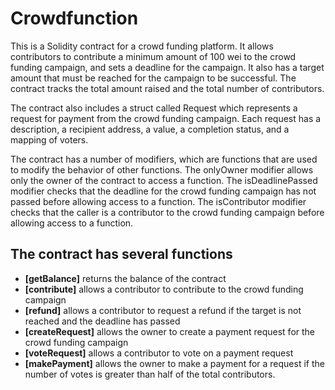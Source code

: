 # Crowdfunction
This is a Solidity contract for a crowd funding platform. It allows contributors to contribute a minimum amount of 100 wei to the crowd funding campaign, and sets a deadline for the campaign. It also has a target amount that must be reached for the campaign to be successful. The contract tracks the total amount raised and the total number of contributors.

The contract also includes a struct called Request which represents a request for payment from the crowd funding campaign. Each request has a description, a recipient address, a value, a completion status, and a mapping of voters.

The contract has a number of modifiers, which are functions that are used to modify the behavior of other functions. The onlyOwner modifier allows only the owner of the contract to access a function. The isDeadlinePassed modifier checks that the deadline for the crowd funding campaign has not passed before allowing access to a function. The isContributor modifier checks that the caller is a contributor to the crowd funding campaign before allowing access to a function.

## The contract has several functions

-  **[getBalance]** returns the balance of the contract
-  **[contribute]** allows a contributor to contribute to the crowd funding campaign
-  **[refund]** allows a contributor to request a refund if the target is not reached and the deadline has passed
-  **[createRequest]** allows the owner to create a payment request for the crowd funding campaign
-  **[voteRequest]** allows a contributor to vote on a payment request
-  **[makePayment]** allows the owner to make a payment for a request if the number of votes is greater than half of the total contributors.


